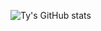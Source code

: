 ![Ty's GitHub stats](https://github-readme-stats-sigma-five.vercel.app/api?username=Ty-Irving&show_icons=true&count_private=true&theme=tokyonight)
